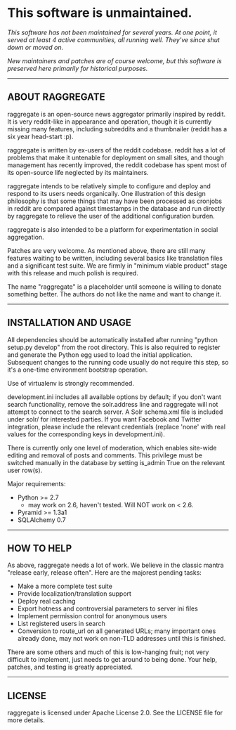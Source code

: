 
# This software is unmaintained.

*This software has not been maintained for several years. At one point, it served at least 4 active communities, all running well. They've since shut down or moved on.*

*New maintainers and patches are of course welcome, but this software is preserved here primarily for historical purposes.*

--------
ABOUT RAGGREGATE
--------

raggregate is an open-source news aggregator primarily inspired by reddit. It is very reddit-like in appearance and operation, though it is currently missing many features, including subreddits and a thumbnailer (reddit has a six year head-start :p).

raggregate is written by ex-users of the reddit codebase. reddit has a lot of problems that make it untenable for deployment on small sites, and though management has recently improved, the reddit codebase has spent most of its open-source life neglected by its maintainers.

raggregate intends to be relatively simple to configure and deploy and respond to its users needs organically. One illustration of this design philosophy is that some things that may have been processed as cronjobs in reddit are compared against timestamps in the database and run directly by raggregate to relieve the user of the additional configuration burden.

raggregate is also intended to be a platform for experimentation in social aggregation.

Patches are very welcome. As mentioned above, there are still many features waiting to be written, including several basics like translation files and a significant test suite. We are firmly in "minimum viable product" stage with this release and much polish is required.

The name "raggregate" is a placeholder until someone is willing to donate something better. The authors do not like the name and want to change it.

-------
INSTALLATION AND USAGE
-------

All dependencies should be automatically installed after running "python setup.py develop" from the root directory. This is also required to register and generate the Python egg used to load the initial application. Subsequent changes to the running code usually do not require this step, so it's a one-time environment bootstrap operation.

Use of virtualenv is strongly recommended.

development.ini includes all available options by default; if you don't want search functionality, remove the solr.address line and raggregate will not attempt to connect to the search server. A Solr schema.xml file is included under solr/ for interested parties. If you want Facebook and Twitter integration, please include the relevant credentials (replace 'none' with real values for the corresponding keys in development.ini).

There is currently only one level of moderation, which enables site-wide editing and removal of posts and comments. This privilege must be switched manually in the database by setting is_admin True on the relevant user row(s).

Major requirements:
 * Python >= 2.7
    - may work on 2.6, haven't tested. Will NOT work on < 2.6.
 * Pyramid >= 1.3a1
 * SQLAlchemy 0.7

-------
HOW TO HELP
-------

As above, raggregate needs a lot of work. We believe in the classic mantra "release early, release often". Here are the majorest pending tasks:

  * Make a more complete test suite
  * Provide localization/translation support
  * Deploy real caching
  * Export hotness and controversial parameters to server ini files
  * Implement permission control for anonymous users
  * List registered users in search
  * Conversion to route_url on all generated URLs; many important ones already done, may not work on non-TLD addresses until this is finished.

There are some others and much of this is low-hanging fruit; not very difficult to implement, just needs to get around to being done. Your help, patches, and testing is greatly appreciated.

-------
LICENSE
-------

raggregate is licensed under Apache License 2.0. See the LICENSE file for more details.
